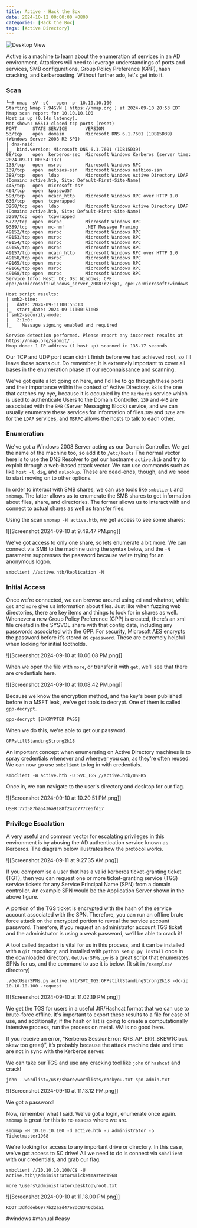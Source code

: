 ```yaml
---
title: Active - Hack the Box
date: 2024-10-12 00:00:00 +0800
categories: [Hack the Box]
tags: [Active Directory]
---
```


![Desktop View](/assets/Active.png)

Active is a machine to learn about the enumeration of services in an AD environment. Attackers will need to leverage understandings of ports and services, SMB configurations, Group Policy Preference (GPP), hash cracking, and kerberoasting. Without further ado, let's get into it.

### Scan
```
└─# nmap -sV -sC --open -p- 10.10.10.100
Starting Nmap 7.94SVN ( https://nmap.org ) at 2024-09-10 20:53 EDT
Nmap scan report for 10.10.10.100
Host is up (0.14s latency).
Not shown: 65513 closed tcp ports (reset)
PORT      STATE SERVICE       VERSION
53/tcp    open  domain        Microsoft DNS 6.1.7601 (1DB15D39) (Windows Server 2008 R2 SP1)
| dns-nsid: 
|_  bind.version: Microsoft DNS 6.1.7601 (1DB15D39)
88/tcp    open  kerberos-sec  Microsoft Windows Kerberos (server time: 2024-09-11 00:54:13Z)
135/tcp   open  msrpc         Microsoft Windows RPC
139/tcp   open  netbios-ssn   Microsoft Windows netbios-ssn
389/tcp   open  ldap          Microsoft Windows Active Directory LDAP (Domain: active.htb, Site: Default-First-Site-Name)
445/tcp   open  microsoft-ds?
464/tcp   open  kpasswd5?
593/tcp   open  ncacn_http    Microsoft Windows RPC over HTTP 1.0
636/tcp   open  tcpwrapped
3268/tcp  open  ldap          Microsoft Windows Active Directory LDAP (Domain: active.htb, Site: Default-First-Site-Name)
3269/tcp  open  tcpwrapped
5722/tcp  open  msrpc         Microsoft Windows RPC
9389/tcp  open  mc-nmf        .NET Message Framing
49152/tcp open  msrpc         Microsoft Windows RPC
49153/tcp open  msrpc         Microsoft Windows RPC
49154/tcp open  msrpc         Microsoft Windows RPC
49155/tcp open  msrpc         Microsoft Windows RPC
49157/tcp open  ncacn_http    Microsoft Windows RPC over HTTP 1.0
49158/tcp open  msrpc         Microsoft Windows RPC
49165/tcp open  msrpc         Microsoft Windows RPC
49166/tcp open  msrpc         Microsoft Windows RPC
49168/tcp open  msrpc         Microsoft Windows RPC
Service Info: Host: DC; OS: Windows; CPE: cpe:/o:microsoft:windows_server_2008:r2:sp1, cpe:/o:microsoft:windows

Host script results:
| smb2-time: 
|   date: 2024-09-11T00:55:13
|_  start_date: 2024-09-11T00:51:08
| smb2-security-mode: 
|   2:1:0: 
|_    Message signing enabled and required

Service detection performed. Please report any incorrect results at https://nmap.org/submit/ .
Nmap done: 1 IP address (1 host up) scanned in 135.17 seconds

```

Our TCP and UDP port scan didn't finish before we had achieved root, so I'll leave those scans out. Do remember, it is extremely important to cover all bases in the enumeration phase of our reconnaissance and scanning. 

We've got quite a lot going on here, and I'd like to go through these ports and their importance within the context of Active Directory. `88` is the one that catches my eye, because it is occupied by the `Kerberos` service which is used to authenticate Users to the Domain Controller. `139` and `445` are associated with the `SMB` (Server Messaging Block) service, and we can usually enumerate these services for information of files.`389` and `3268` are for the `LDAP` services, and `MSRPC` allows the hosts to talk to each other. 

### Enumeration

We've got a Windows 2008 Server acting as our Domain Controller. We get the name of the machine too, so add it to `/etc/hosts` The normal vector here is to use the DNS Resolver to get our hostname `active.htb` and try to exploit through a web-based attack vector. We can use commands such as like `host -l`, `dig`, and `nslookup`. These are dead-ends, though, and we need to start moving on to other options.

In order to interact with SMB shares, we can use tools like `smbclient` and `smbmap`. The latter allows us to enumerate the SMB shares to get information about files, share, and directories. The former allows us to interact with and connect to actual shares as well as transfer files. 

Using the scan `smbmap -H active.htb`, we get access to see some shares:

![[Screenshot 2024-09-10 at 9.49.47 PM.png]]

We've got access to only one share, so lets enumerate a bit more. We can connect via SMB to the machine using the syntax below, and the `-N` parameter suppresses the password because we're trying for an anonymous logon.

`smbclient //active.htb/Replication -N`

### Initial Access

Once we're connected, we can browse around using `cd` and whatnot, while `get` and `more` give us information about files. Just like when fuzzing web directories, there are key items and things to look for in shares as well. Whenever a new Group Policy Preference (GPP) is created, there’s an xml file created in the SYSVOL share with that config data, including any passwords associated with the GPP. For security, Microsoft AES encrypts the password before it’s stored as `cpassword`. These are extremely helpful when looking for initial footholds.

![[Screenshot 2024-09-10 at 10.06.08 PM.png]]

When we open the file with `more`, or transfer it with `get`, we'll see that there are credentials here.

![[Screenshot 2024-09-10 at 10.08.42 PM.png]]

Because we know the encryption method, and the key's been published before in a MSFT leak, we've got tools to decrypt. One of them is called `gpp-decrypt`.

`gpp-decrypt [ENCRYPTED PASS]`

When we do this, we're able to get our password.

 `GPPstillStandingStrong2k18`

An important concept when enumerating on Active Directory machines is to spray credentials whenever and wherever you can, as they're often reused. We can now go use `smbclient` to log in with credentials.

`smbclient -W active.htb -U SVC_TGS //active.htb/USERS`

Once in, we can navigate to the user's directory and desktop for our flag.

![[Screenshot 2024-09-10 at 10.20.51 PM.png]]

`USER:77d587ba5436a9188f242c777ce6fd17`

### Privilege Escalation

A very useful and common vector for escalating privileges in this environment is by abusing the AD authentication service known as Kerberos. The diagram below illustrates how the protocol works.

![[Screenshot 2024-09-11 at 9.27.35 AM.png]]

If you compromise a user that has a valid kerberos ticket-granting ticket (TGT), then you can request one or more ticket-granting service (TGS) service tickets for any Service Principal Name (SPN) from a domain controller. An example SPN would be the Application Server shown in the above figure.

A portion of the TGS ticket is encrypted with the hash of the service account associated with the SPN. Therefore, you can run an offline brute force attack on the encrypted portion to reveal the service account password. Therefore, if you request an administrator account TGS ticket and the administrator is using a weak password, we’ll be able to crack it!

A tool called `impacket` is vital for us in this process, and it can be installed with a `git` repository, and installed with `python setup.py install` once in the downloaded directory. `GetUserSPNs.py` is a great script that enumerates SPNs for us, and the command to use it is below. (It sit in `/examples/` directory)

`./GetUserSPNs.py active.htb/SVC_TGS:GPPstillStandingStrong2k18 -dc-ip 10.10.10.100 -request`

![[Screenshot 2024-09-10 at 11.02.19 PM.png]]

We get the TGS for users in a useful JtR/Hashcat format that we can use to brute-force offline. It's important to export these results to a file for ease of use, and additionally, if the hash or list is going to create a computationally intensive process, run the process on metal. VM is no good here. 

If you receive an error, “Kerberos SessionError: KRB_AP_ERR_SKEW(Clock skew too great)”, it’s probably because the attack machine date and time are not in sync with the Kerberos server.

We can take our TGS and use any cracking tool like `john` or `hashcat` and crack!

`john --wordlist=/usr/share/wordlists/rockyou.txt spn-admin.txt`

![[Screenshot 2024-09-10 at 11.13.12 PM.png]]

We got a password! 

Now, remember what I said. We've got a login, enumerate once again. `smbmap` is great for this to re-assess where we are.

`smbmap -H 10.10.10.100 -d active.htb -u administrator -p Ticketmaster1968`

We're looking for access to any important drive or directory. In this case, we've got access to $C drive! All we need to do is connect via `smbclient` with our credentials, and grab our flag.

`smbclient //10.10.10.100/C$ -U active.htb\\administrator%Ticketmaster1968`

`more \users\administrator\desktop\root.txt`

![[Screenshot 2024-09-10 at 11.18.00 PM.png]]

`ROOT:3dfddeb6977b22a2d47e8dc8346cbda1`

#windows #manual #easy 
